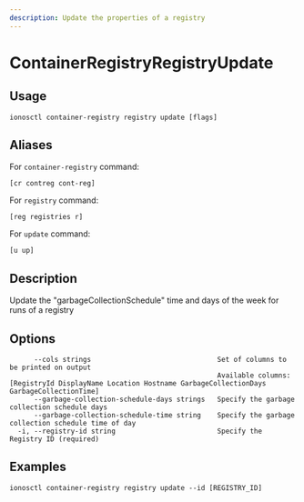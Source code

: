 ```yaml
---
description: Update the properties of a registry
---
```


# ContainerRegistryRegistryUpdate

## Usage

```text
ionosctl container-registry registry update [flags]
```

## Aliases

For `container-registry` command:

```text
[cr contreg cont-reg]
```

For `registry` command:

```text
[reg registries r]
```

For `update` command:

```text
[u up]
```

## Description

Update the "garbageCollectionSchedule" time and days of the week for runs of a registry

## Options

```text
      --cols strings                               Set of columns to be printed on output 
                                                   Available columns: [RegistryId DisplayName Location Hostname GarbageCollectionDays GarbageCollectionTime]
      --garbage-collection-schedule-days strings   Specify the garbage collection schedule days
      --garbage-collection-schedule-time string    Specify the garbage collection schedule time of day
  -i, --registry-id string                         Specify the Registry ID (required)
```

## Examples

```text
ionosctl container-registry registry update --id [REGISTRY_ID]
```

